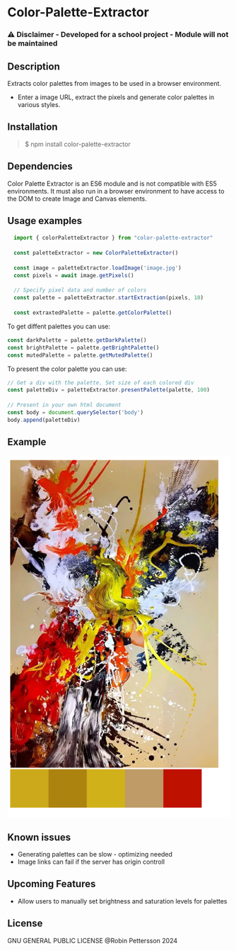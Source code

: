 # Color-Palette-Extractor
### ⚠️ Disclaimer - Developed for a school project - Module will not be maintained

## Description
Extracts color palettes from images to be used in a browser environment.
- Enter a image URL, extract the pixels and generate color palettes in various styles.


## Installation
 > $ npm install color-palette-extractor
  

 ## Dependencies
 Color Palette Extractor is an ES6 module and is not compatible with ES5 environments.
 It must also run in a browser environment to have access to the DOM to create Image and Canvas elements.

## Usage examples

```javascript
  import { colorPaletteExtractor } from "color-palette-extractor"

  const paletteExtractor = new ColorPaletteExtractor()

  const image = paletteExtractor.loadImage('image.jpg')
  const pixels = await image.getPixels()
  
  // Specify pixel data and number of colors
  const palette = paletteExtractor.startExtraction(pixels, 10)

  const extraxtedPalette = palette.getColorPalette()
```
To get diffent palettes you can use:

```javascript
const darkPalette = palette.getDarkPalette()
const brightPalette = palette.getBrightPalette()
const mutedPalette = palette.getMutedPalette()
```

To present the color palette you can use:

```javascript
// Get a div with the palette. Set size of each colored div
const paletteDiv = paletteExtractor.presentPalette(palette, 100)

// Present in your own html document
const body = document.querySelector('body')
body.append(paletteDiv)
```

## Example
![example](.readme/example.PNG)

## Known issues
- Generating palettes can be slow - optimizing needed
- Image links can fail if the server has origin controll

## Upcoming Features
- Allow users to manually set brightness and saturation levels for palettes

## License
GNU GENERAL PUBLIC LICENSE
@Robin Pettersson 2024


